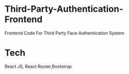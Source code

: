# Third-Party-Authentication-Frontend

Frontend Code For Third Party Face Authentication System

# Tech

React JS, React Router,Bootstrap
